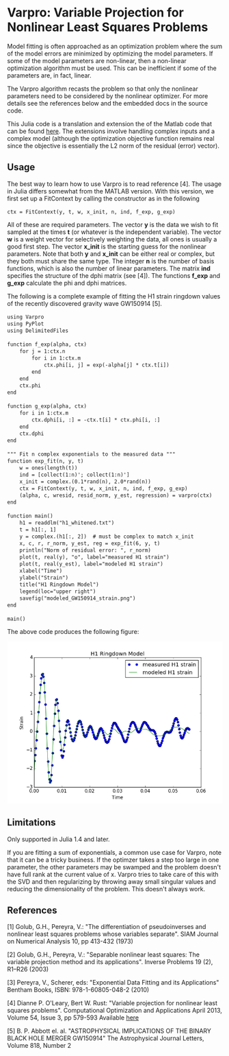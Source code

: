 # Varpro: Variable Projection for Nonlinear Least Squares Problems

Model fitting is often approached as an optimization problem where the
sum of the model errors are minimized by optimizing the model
parameters.  If some of the model parameters are non-linear, then a
non-linear optimization algorithm must be used.  This can be
inefficient if some of the parameters are, in fact, linear.

The Varpro algorithm recasts the problem so that only the nonlinear
parameters need to be considered by the nonlinear optimizer.  For more
details see the references below and the embedded docs in the source
code.

This Julia code is a translation and extension the of the Matlab code
that can be found [here](http://www.cs.umd.edu/~oleary/software/varpro.m).
The extensions involve handling complex inputs and a complex model (although
the optimization objective function remains real since the objective is
essentially the L2 norm of the residual (error) vector).

## Usage

The best way to learn how to use Varpro is to read reference [4].  The usage
in Julia differs somewhat from the MATLAB version.  With this version, we
first set up a FitContext by calling the constructor as in the following

    ctx = FitContext(y, t, w, x_init, n, ind, f_exp, g_exp)

All of these are required parameters.  The vector **y** is the data we
wish to fit sampled at the times **t** (or whatever is the independent
variable).  The vector **w** is a weight vector for selectively
weighting the data, all ones is usually a good first step. The vector
**x\_init** is the starting guess for the nonlinear parameters.  Note
that both **y** and **x\_init** can be either real or complex, but
they both must share the same type.  The integer **n** is the number
of basis functions, which is also the number of linear parameters.
The matrix **ind** specifies the structure of the dphi matrix (see
[4]).  The functions **f\_exp** and **g\_exp** calculate the phi and
dphi matrices.

The following is a complete example of fitting the H1 strain ringdown
values of the recently discovered gravity wave GW150914 [5].


    using Varpro
    using PyPlot
    using DelimitedFiles
    
    function f_exp(alpha, ctx)
        for j = 1:ctx.n
            for i in 1:ctx.m
                ctx.phi[i, j] = exp(-alpha[j] * ctx.t[i])
            end
        end
        ctx.phi
    end

    function g_exp(alpha, ctx)
        for i in 1:ctx.m
            ctx.dphi[i, :] = -ctx.t[i] * ctx.phi[i, :]
        end
        ctx.dphi
    end

    """ Fit n complex exponentials to the measured data """
    function exp_fit(n, y, t)
        w = ones(length(t))
        ind = [collect(1:n)'; collect(1:n)']
        x_init = complex.(0.1*rand(n), 2.0*rand(n))  
        ctx = FitContext(y, t, w, x_init, n, ind, f_exp, g_exp)
        (alpha, c, wresid, resid_norm, y_est, regression) = varpro(ctx)
    end

    function main()
        h1 = readdlm("h1_whitened.txt")
        t = h1[:, 1]
        y = complex.(h1[:, 2])  # must be complex to match x_init
        x, c, r, r_norm, y_est, reg = exp_fit(6, y, t)
        println("Norm of residual error: ", r_norm)
        plot(t, real(y), "o", label="measured H1 strain")
        plot(t, real(y_est), label="modeled H1 strain")
        xlabel("Time")
        ylabel("Strain")
        title("H1 Ringdown Model")
        legend(loc="upper right")
        savefig("modeled_GW150914_strain.png")
    end

    main()

The above code produces the following figure:

![alt-text][ringdown]

[ringdown]: modeled_GW150914_strain.png "Greetings Programs!"

## Limitations

Only supported in Julia 1.4 and later.

If you are fitting a sum of exponentials, a common use case for
Varpro, note that it can be a tricky business. If the optimzer takes a
step too large in one parameter, the other parameters may be swamped
and the problem doesn't have full rank at the current value of x.
Varpro tries to take care of this with the SVD and then regularizing
by throwing away small singular values and reducing the dimensionality
of the problem.  This doesn't always work.

## References

[1] Golub, G.H., Pereyra, V.: "The differentiation of pseudoinverses and 
    nonlinear least squares problems whose variables separate". SIAM Journal 
    on Numerical Analysis 10, pp 413-432 (1973)

[2] Golub, G.H., Pereyra, V.: "Separable nonlinear least squares: The variable 
    projection method and its applications". Inverse Problems 19 (2), R1–R26 (2003)

[3] Pereyra, V., Scherer, eds:  "Exponential Data Fitting and its Applications"
    Bentham Books, ISBN: 978-1-60805-048-2 (2010)

[4] Dianne P. O'Leary, Bert W. Rust: "Variable projection for nonlinear least squares
    problems".  Computational Optimization and Applications April 2013, Volume 54, 
    Issue 3, pp 579-593  Available [here](http://www.cs.umd.edu/~oleary/software/varpro.pdf)

[5] B. P. Abbott el. al. "ASTROPHYSICAL IMPLICATIONS OF THE BINARY BLACK HOLE MERGER GW150914" 
    The Astrophysical Journal Letters, Volume 818, Number 2
